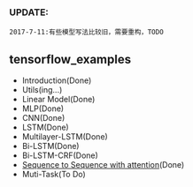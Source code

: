 ### UPDATE:  
    2017-7-11:有些模型写法比较旧，需要重构，TODO

## tensorflow_examples

+ Introduction(Done)
+ Utils(ing...)
+ Linear Model(Done)
+ MLP(Done)
+ CNN(Done)
+ LSTM(Done)
+ Multilayer-LSTM(Done)
+ Bi-LSTM(Done)
+ Bi-LSTM-CRF(Done)
+ [Sequence to Sequence with attention](git@github.com:hpzhao/tensorflow_examples.git)(Done)
+ Muti-Task(To Do)

